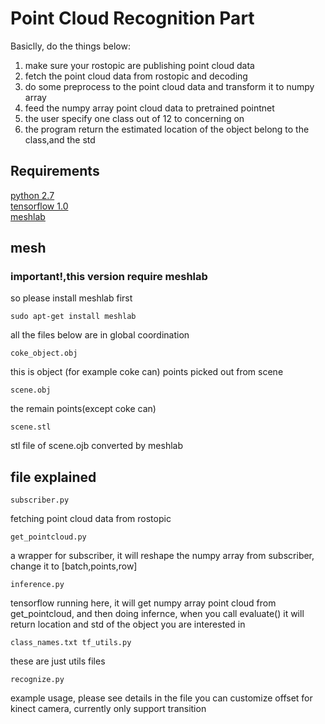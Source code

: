 # Point Cloud Recognition Part

Basiclly, do the things below:  
1. make sure your rostopic are publishing point cloud data
2. fetch the point cloud data from rostopic and decoding
3. do some preprocess to the point cloud data and transform it to numpy array
4. feed the numpy array point cloud data to pretrained pointnet
5. the user specify one class out of 12 to concerning on
6. the program return the estimated location of the object belong to the class,and the std


## Requirements
[python 2.7](https://www.python.org/download/releases/2.7/)  
[tensorflow 1.0](https://www.tensorflow.org/api_guides/python/upgrade)  
[meshlab](http://www.meshlab.net/)  


## mesh
### important!,this version require meshlab
so please install meshlab first
```
sudo apt-get install meshlab
```


all the files below are in global coordination

```
coke_object.obj
```
this is object (for example coke can) points picked out from scene

```
scene.obj
```
the remain points(except coke can)

```
scene.stl
```
stl file of scene.ojb converted by meshlab




## file explained
```
subscriber.py
```
fetching point cloud data from rostopic

```
get_pointcloud.py
```
a wrapper for subscriber, it will reshape the numpy array from subscriber,
change it to [batch,points,row]

```
inference.py
```
tensorflow running here, it will get numpy array point cloud from get_pointcloud,
and then doing infernce, when you call evaluate() it will return location and std
of the object you are interested in

```
class_names.txt tf_utils.py
```
these are just utils files

```
recognize.py
```
example usage, please see details in the file
you can customize offset for kinect camera, currently only support transition
